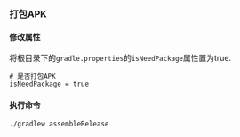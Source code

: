 
### 打包APK

#### 修改属性

将根目录下的`gradle.properties`的`isNeedPackage`属性置为true.

```
# 是否打包APK
isNeedPackage = true
```

#### 执行命令

```
./gradlew assembleRelease
```